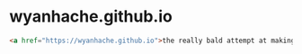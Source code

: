 # wyanhache.github.io

```html
<a href="https://wyanhache.github.io">the really bald attempt at making a github repo<a>
